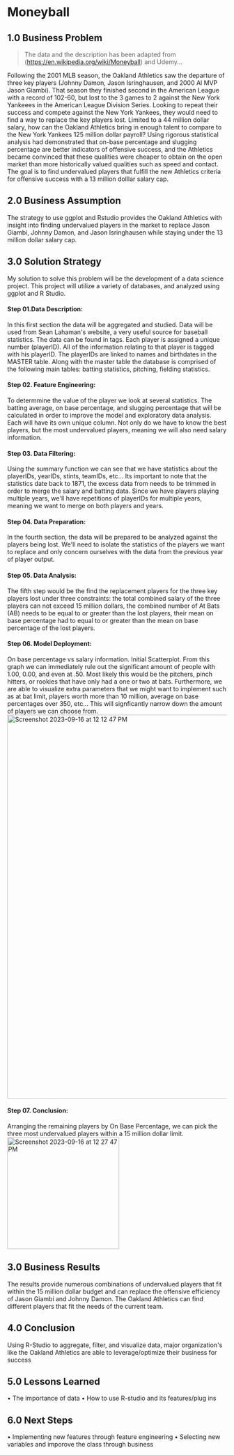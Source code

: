 # Moneyball
## __1.0 Business Problem__
> The data and the description has been adapted from (https://en.wikipedia.org/wiki/Moneyball) and Udemy...
> 
 Following the 2001 MLB season, the Oakland Athletics saw the departure of three key players (Johnny Damon, Jason Isringhausen, and 2000 Al MVP Jason Giambi).  That season they finished second in the American League with a record of 102-60, but lost to the 3 games to 2 against the New York Yankeees in the American League Division Series.  Looking to repeat their success and compete against the New York Yankees, they would need to find a way to replace the key players lost.  Limited to a 44 million dollar salary, how can the Oakland Athletics bring in enough talent to compare to the New York Yankees 125 million dollar payroll?  Using rigorous statistical analysis had demonstrated that on-base percentage and slugging percentage are better indicators of offensive success, and the Athletics became convinced that these qualities were cheaper to obtain on the open market than more historically valued qualities such as speed and contact.  The goal is to find undervalued players that fulfill the new Athletics criteria for offensive success with a 13 million dolllar salary cap.

## 2.0 Business Assumption
The strategy to use ggplot and Rstudio provides the Oakland Athletics with insight into finding undervalued players in the market to replace Jason Giambi, Johnny Damon, and Jason Isringhausen while staying under the 13 million dollar salary cap.

## 3.0 Solution Strategy
My solution to solve this problem will be the development of a data science project. This project will utilize a variety of databases, and analyzed using ggplot and R Studio.

#### Step 01.Data Description: 
In this first section the data will be aggregated and studied.  Data will be used from Sean Lahaman's website, a very useful source for baseball statistics.  The data can be found in tags. Each player is assigned a unique number (playerID).  All of the information relating to that player is tagged with his playerID.  The playerIDs are linked to names and birthdates in the MASTER table.  Along with the master table the database is comprised of the following main tables: batting statistics, pitching, fielding statistics.

#### Step 02. Feature Engineering:
To determmine the value of the player we look at several statistics.  The batting average, on base percentage, and slugging percentage that will be calculated in order to improve the model and exploratory data analysis.  Each will have its own unique column.  Not only do we have to know the best players, but the most undervalued players, meaning we will also need salary information.

#### Step 03. Data Filtering:
Using the summary function we can see that we have statistics about the playerIDs, yearIDs, stints, teamIDs, etc... Its important to note that the statistics date back to 1871, the excess data from needs to be trimmed in order to merge the salary and batting data.  Since we have players playing multiple years, we'll have repetitions of playerIDs for multiple years, meaning we want to merge on both players and years.

#### Step 04. Data Preparation: 
In the fourth section, the data will be prepared to be analyzed against the players being lost.  We'll need to isolate the statistics of the players we want to replace and only concern ourselves with the data from the previous year of player output.  

#### Step 05. Data Analysis:
The fifth step would be the find the replacement players for the three key players lost under three constraints: the total combined salary of the three players can not exceed 15 million dollars, the combined number of At Bats (AB) needs to be equal to or greater than the lost players, their mean on base percentage had to equal to or greater than the mean on base percentage of the lost players.

#### Step 06. Model Deployment:
On base percentage vs salary information. Initial Scatterplot.  From this graph we can immediately rule out the significant amount of people with 1.00, 0.00, and even at .50.  Most likely this would be the pitchers, pinch hitters, or rookies that have only had a one or two at bats.  Furthermore, we are able to visualize extra parameters that we might want to implement such as at bat limit, players worth more than 10 million, average on base percentages over 350, etc...  This will signficantly narrow down the amount of players we can choose from.
<img width="882" alt="Screenshot 2023-09-16 at 12 12 47 PM" src="https://github.com/pimicah/Moneyball/assets/144563378/414dc456-49af-4c0b-b989-49354a2cbfc1">

#### Step 07. Conclusion:
Arranging the remaining players by On Base Percentage, we can pick the three most undervalued players within a 15 million dollar limit.
<img width="257" alt="Screenshot 2023-09-16 at 12 27 47 PM" src="https://github.com/pimicah/Moneyball/assets/144563378/149c709f-1b41-4df5-9876-f371226396bd">

## 3.0 Business Results
The results provide numerous combinations of undervalued players that fit within the 15 million dollar budget and can replace the offensive efficiency of Jason Giambi and Johnny Damon.  The Oakland Athletics can find different players that fit the needs of the current team.

## 4.0 Conclusion
Using R-Studio to aggregate, filter, and visualize data, major organization's like the Oakland Athletics are able to leverage/optimize their business for success

## 5.0 Lessons Learned
• The importance of data
• How to use R-studio and its features/plug ins

## 6.0 Next Steps
• Implementing new features through feature engineering
• Selecting new variables and imporove the class through business

